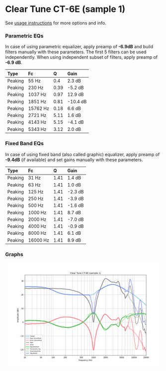 # Clear Tune CT-6E (sample 1)
See [usage instructions](https://github.com/jaakkopasanen/AutoEq#usage) for more options and info.

### Parametric EQs
In case of using parametric equalizer, apply preamp of **-6.9dB** and build filters manually
with these parameters. The first 5 filters can be used independently.
When using independent subset of filters, apply preamp of **-6.9 dB**.

| Type    | Fc       |    Q | Gain     |
|:--------|:---------|:-----|:---------|
| Peaking | 55 Hz    | 0.4  | 2.3 dB   |
| Peaking | 230 Hz   | 0.39 | -5.2 dB  |
| Peaking | 1037 Hz  | 0.97 | 12.9 dB  |
| Peaking | 1851 Hz  | 0.81 | -10.4 dB |
| Peaking | 15762 Hz | 0.18 | 6.6 dB   |
| Peaking | 2721 Hz  | 5.11 | 1.6 dB   |
| Peaking | 4143 Hz  | 5.15 | -4.1 dB  |
| Peaking | 5343 Hz  | 3.12 | 2.0 dB   |

### Fixed Band EQs
In case of using fixed band (also called graphic) equalizer, apply preamp of **-9.4dB**
(if available) and set gains manually with these parameters.

| Type    | Fc       |    Q | Gain    |
|:--------|:---------|:-----|:--------|
| Peaking | 31 Hz    | 1.41 | 1.4 dB  |
| Peaking | 63 Hz    | 1.41 | 1.0 dB  |
| Peaking | 125 Hz   | 1.41 | -2.3 dB |
| Peaking | 250 Hz   | 1.41 | -3.9 dB |
| Peaking | 500 Hz   | 1.41 | -1.6 dB |
| Peaking | 1000 Hz  | 1.41 | 8.7 dB  |
| Peaking | 2000 Hz  | 1.41 | -7.0 dB |
| Peaking | 4000 Hz  | 1.41 | -0.9 dB |
| Peaking | 8000 Hz  | 1.41 | 6.1 dB  |
| Peaking | 16000 Hz | 1.41 | 8.9 dB  |

### Graphs
![](./Clear%20Tune%20CT-6E%20(sample%201).png)